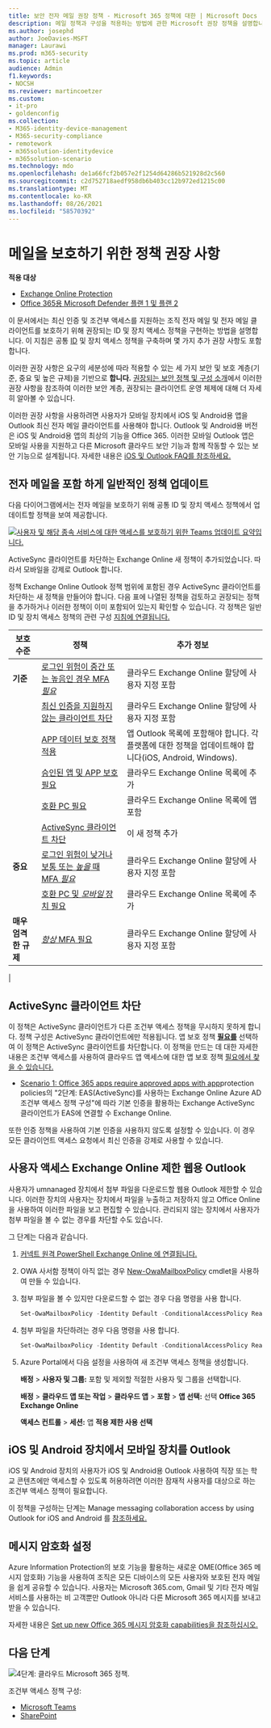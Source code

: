 ```yaml
---
title: 보안 전자 메일 권장 정책 - Microsoft 365 정책에 대한 | Microsoft Docs
description: 메일 정책과 구성을 적용하는 방법에 관한 Microsoft 권장 정책을 설명합니다.
ms.author: josephd
author: JoeDavies-MSFT
manager: Laurawi
ms.prod: m365-security
ms.topic: article
audience: Admin
f1.keywords:
- NOCSH
ms.reviewer: martincoetzer
ms.custom:
- it-pro
- goldenconfig
ms.collection:
- M365-identity-device-management
- M365-security-compliance
- remotework
- m365solution-identitydevice
- m365solution-scenario
ms.technology: mdo
ms.openlocfilehash: de1a66fcf2b057e2f1254d64286b521928d2c560
ms.sourcegitcommit: c2d752718aedf958db6b403cc12b972ed1215c00
ms.translationtype: MT
ms.contentlocale: ko-KR
ms.lasthandoff: 08/26/2021
ms.locfileid: "58570392"
---
```

# <a name="policy-recommendations-for-securing-email"></a>메일을 보호하기 위한 정책 권장 사항

**적용 대상**
- [Exchange Online Protection](exchange-online-protection-overview.md)
- [Office 365용 Microsoft Defender 플랜 1 및 플랜 2](defender-for-office-365.md)

이 문서에서는 최신 인증 및 조건부 액세스를 지원하는 조직 전자 메일 및 전자 메일 클라이언트를 보호하기 위해 권장되는 ID 및 장치 액세스 정책을 구현하는 방법을 설명합니다. 이 지침은 공통 [ID](identity-access-policies.md) 및 장치 액세스 정책을 구축하며 몇 가지 추가 권장 사항도 포함합니다.

이러한 권장 사항은 요구의 세분성에 따라 적용할 수 있는 세 가지 보안 및 보호 계층(기준, 중요 및 높은 규제)을 기반으로 **합니다.** [권장되는 보안 정책 및 구성 소개](microsoft-365-policies-configurations.md)에서 이러한 권장 사항을 참조하여 이러한 보안 계층, 권장되는 클라이언트 운영 체제에 대해 더 자세히 알아볼 수 있습니다.

이러한 권장 사항을 사용하려면 사용자가 모바일 장치에서 iOS 및 Android용 앱을 Outlook 최신 전자 메일 클라이언트를 사용해야 합니다. Outlook 및 Android용 버전은 iOS 및 Android용 앱의 최상의 기능을 Office 365. 이러한 모바일 Outlook 앱은 모바일 사용을 지원하고 다른 Microsoft 클라우드 보안 기능과 함께 작동할 수 있는 보안 기능으로 설계됩니다. 자세한 내용은 [iOS 및 Outlook FAQ를 참조하세요.](/exchange/clients-and-mobile-in-exchange-online/outlook-for-ios-and-android/outlook-for-ios-and-android-faq)

## <a name="update-common-policies-to-include-email"></a>전자 메일을 포함 하게 일반적인 정책 업데이트

다음 다이어그램에서는 전자 메일을 보호하기 위해 공통 ID 및 장치 액세스 정책에서 업데이트할 정책을 보여 제공합니다.

[![사용자 및 해당 종속 서비스에 대한 액세스를 보호하기 위한 Teams 업데이트 요약입니다.](../../media/microsoft-365-policies-configurations/identity-access-ruleset-mail.png)](https://github.com/MicrosoftDocs/microsoft-365-docs/raw/public/microsoft-365/media/microsoft-365-policies-configurations/identity-access-ruleset-mail.png)

ActiveSync 클라이언트를 차단하는 Exchange Online 새 정책이 추가되었습니다. 따라서 모바일을 강제로 Outlook 합니다.

정책 Exchange Online Outlook 정책 범위에 포함된 경우 ActiveSync 클라이언트를 차단하는 새 정책을 만들어야 합니다. 다음 표에 나열된 정책을 검토하고 권장되는 정책을 추가하거나 이러한 정책이 이미 포함되어 있는지 확인할 수 있습니다. 각 정책은 일반 ID 및 장치 액세스 정책의 관련 구성 [지침에 연결됩니다.](identity-access-policies.md)

|보호 수준|정책|추가 정보|
|---|---|---|
|**기준**|[로그인 위험이 중간 또는 높음인 경우 MFA *필요*](identity-access-policies.md#require-mfa-based-on-sign-in-risk)|클라우드 Exchange Online 할당에 사용자 지정 포함|
||[최신 인증을 지원하지 않는 클라이언트 차단](identity-access-policies.md#block-clients-that-dont-support-multi-factor)|클라우드 Exchange Online 할당에 사용자 지정 포함|
||[APP 데이터 보호 정책 적용](identity-access-policies.md#apply-app-data-protection-policies)|앱 Outlook 목록에 포함해야 합니다. 각 플랫폼에 대한 정책을 업데이트해야 합니다(iOS, Android, Windows).|
||[승인된 앱 및 APP 보호 필요](identity-access-policies.md#require-approved-apps-and-app-protection)|클라우드 Exchange Online 목록에 추가|
||[호환 PC 필요](identity-access-policies.md#require-compliant-pcs-but-not-compliant-phones-and-tablets)|클라우드 Exchange Online 목록에 앱 포함|
||[ActiveSync 클라이언트 차단](#block-activesync-clients)|이 새 정책 추가|
|**중요**|[로그인 위험이 낮거나 보통 또는 *높을* 때 MFA *필요*](identity-access-policies.md#require-mfa-based-on-sign-in-risk)|클라우드 Exchange Online 할당에 사용자 지정 포함|
||[호환 PC 및 *모바일* 장치 필요](identity-access-policies.md#require-compliant-pcs-and-mobile-devices)|클라우드 Exchange Online 목록에 추가|
|**매우 엄격한 규제**|[*항상* MFA 필요](identity-access-policies.md#require-mfa-based-on-sign-in-risk)|클라우드 Exchange Online 할당에 사용자 지정 포함|
|

## <a name="block-activesync-clients"></a>ActiveSync 클라이언트 차단

이 정책은 ActiveSync 클라이언트가 다른 조건부 액세스 정책을 무시하지 못하게 합니다. 정책 구성은 ActiveSync 클라이언트에만 적용됩니다. 앱 보호 정책 **[필요를](/azure/active-directory/conditional-access/concept-conditional-access-grant#require-app-protection-policy)** 선택하여 이 정책은 ActiveSync 클라이언트를 차단합니다. 이 정책을 만드는 데 대한 자세한 내용은 조건부 액세스를 사용하여 클라우드 앱 액세스에 대한 앱 보호 정책 [필요에서 찾을 수 있습니다.](/azure/active-directory/conditional-access/app-protection-based-conditional-access)

- [Scenario 1: Office 365 apps require approved apps with app](/azure/active-directory/conditional-access/app-protection-based-conditional-access#scenario-1-office-365-apps-require-approved-apps-with-app-protection-policies)protection policies의 "2단계: EAS(ActiveSync)를 사용하는 Exchange Online Azure AD 조건부 액세스 정책 구성"에 따라 기본 인증을 활용하는 Exchange ActiveSync 클라이언트가 EAS에 연결할 수 Exchange Online.

또한 인증 정책을 사용하여 [](/exchange/clients-and-mobile-in-exchange-online/disable-basic-authentication-in-exchange-online)기본 인증을 사용하지 않도록 설정할 수 있습니다. 이 경우 모든 클라이언트 액세스 요청에서 최신 인증을 강제로 사용할 수 있습니다.

## <a name="limit-access-to-exchange-online-from-outlook-on-the-web"></a>사용자 액세스 Exchange Online 제한 웹용 Outlook

사용자가 umnanaged 장치에서 첨부 파일을 다운로드할 웹용 Outlook 제한할 수 있습니다. 이러한 장치의 사용자는 장치에서 파일을 누출하고 저장하지 않고 Office Online을 사용하여 이러한 파일을 보고 편집할 수 있습니다. 관리되지 않는 장치에서 사용자가 첨부 파일을 볼 수 없는 경우를 차단할 수도 있습니다.

그 단계는 다음과 같습니다.

1. [커넥트 원격 PowerShell Exchange Online 에 연결됩니다.](/powershell/exchange/exchange-online/connect-to-exchange-online-powershell/connect-to-exchange-online-powershell)
2. OWA 사서함 정책이 아직 없는 경우 [New-OwaMailboxPolicy](/powershell/module/exchange/new-owamailboxpolicy) cmdlet을 사용하여 만들 수 있습니다.
3. 첨부 파일을 볼 수 있지만 다운로드할 수 없는 경우 다음 명령을 사용 합니다.

   ```powershell
   Set-OwaMailboxPolicy -Identity Default -ConditionalAccessPolicy ReadOnly
   ```

4. 첨부 파일을 차단하려는 경우 다음 명령을 사용 합니다.

   ```powershell
   Set-OwaMailboxPolicy -Identity Default -ConditionalAccessPolicy ReadOnlyPlusAttachmentsBlocked
   ```

5. Azure Portal에서 다음 설정을 사용하여 새 조건부 액세스 정책을 생성합니다.

   **배정** \> **사용자 및 그룹:** 포함 및 제외할 적절한 사용자 및 그룹을 선택합니다.

   **배정** \> **클라우드 앱 또는 작업** \> **클라우드 앱** \> **포함** \> **앱 선택:** 선택 **Office 365 Exchange Online**

   **액세스 컨트롤** \> **세션:** 앱 **적용 제한 사용 선택**

## <a name="require-that-ios-and-android-devices-must-use-outlook"></a>iOS 및 Android 장치에서 모바일 장치를 Outlook

iOS 및 Android 장치의 사용자가 iOS 및 Android용 Outlook 사용하여 직장 또는 학교 콘텐츠에만 액세스할 수 있도록 허용하려면 이러한 잠재적 사용자를 대상으로 하는 조건부 액세스 정책이 필요합니다.

이 정책을 구성하는 단계는 Manage messaging collaboration access by using Outlook for iOS and Android 를 [참조하세요.](/mem/intune/apps/app-configuration-policies-outlook#apply-conditional-access)

## <a name="set-up-message-encryption"></a>메시지 암호화 설정

Azure Information Protection의 보호 기능을 활용하는 새로운 OME(Office 365 메시지 암호화) 기능을 사용하여 조직은 모든 디바이스의 모든 사용자와 보호된 전자 메일을 쉽게 공유할 수 있습니다. 사용자는 Microsoft 365.com, Gmail 및 기타 전자 메일 서비스를 사용하는 비 고객뿐만 Outlook 아니라 다른 Microsoft 365 메시지를 보내고 받을 수 있습니다.

자세한 내용은 [Set up new Office 365 메시지 암호화 capabilities을 참조하십시오.](../../compliance/set-up-new-message-encryption-capabilities.md)

## <a name="next-steps"></a>다음 단계

![4단계: 클라우드 Microsoft 365 정책.](../../media/microsoft-365-policies-configurations/identity-device-access-steps-next-step-4.png)

조건부 액세스 정책 구성:

- [Microsoft Teams](teams-access-policies.md)
- [SharePoint](sharepoint-file-access-policies.md)
